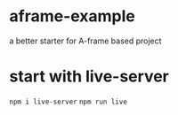 # aframe-example
a better starter for A-frame based project

# start with live-server
`npm i live-server`
`npm run live`